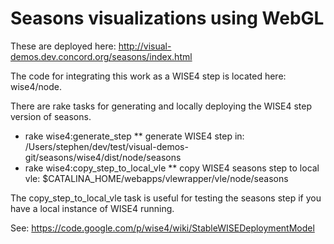 Seasons visualizations using WebGL
==================================

These are deployed here: http://visual-demos.dev.concord.org/seasons/index.html

The code for integrating this work as a WISE4 step is located here: wise4/node.

There are rake tasks for generating and locally deploying the WISE4 step version of seasons.

* rake wise4:generate_step
** generate WISE4 step in: /Users/stephen/dev/test/visual-demos-git/seasons/wise4/dist/node/seasons
* rake wise4:copy_step_to_local_vle
** copy WISE4 seasons step to local vle: $CATALINA_HOME/webapps/vlewrapper/vle/node/seasons

The copy_step_to_local_vle task is useful for testing the seasons step if you have a local instance of WISE4 running.

See: https://code.google.com/p/wise4/wiki/StableWISEDeploymentModel
